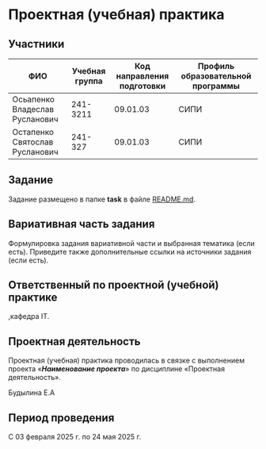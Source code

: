# Проектная (учебная) практика

## Участники

| ФИО | Учебная группа | Код направления подготовки | Профиль образовательной программы |
|-|-|-|-|
| Осьапенко Владеслав Русланович  |241-3211|09.01.03|СИПИ|
| Остапенко Святослав Русланович  |241-327|09.01.03|СИПИ|

## Задание

Задание размещено в папке **task** в файле [README.md](task/README.md).

## Вариативная часть задания

Формулировка задания вариативной части и выбранная тематика (если есть). Приведите также дополнительные ссылки на источники задания (если есть).

## Ответственный по проектной (учебной) практике

,кафедра IT.

## Проектная деятельность

Проектная (учебная) практика проводилась в связке с выполнением проекта «***Наименование проекта***» по дисциплине «Проектная деятельность».

Будылина Е.А

## Период проведения

С 03 февраля 2025 г. по 24 мая 2025 г.
